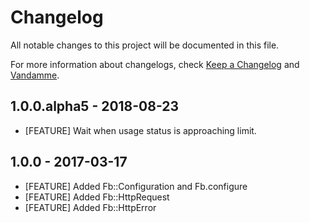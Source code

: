 # Changelog

All notable changes to this project will be documented in this file.

For more information about changelogs, check
[Keep a Changelog](http://keepachangelog.com) and
[Vandamme](http://tech-angels.github.io/vandamme).


## 1.0.0.alpha5 - 2018-08-23

* [FEATURE] Wait when usage status is approaching limit.

## 1.0.0 - 2017-03-17

* [FEATURE] Added Fb::Configuration and Fb.configure
* [FEATURE] Added Fb::HttpRequest
* [FEATURE] Added Fb::HttpError
